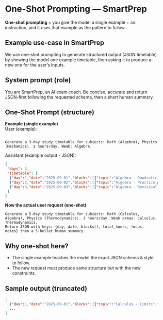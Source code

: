 # One-Shot Prompting — SmartPrep

**One-shot prompting** = you give the model a single example + an instruction, and it uses that example as the pattern to follow.

## Example use-case in SmartPrep
We use one-shot prompting to generate structured output (JSON timetable) by showing the model one example timetable, then asking it to produce a new one for the user's inputs.

## System prompt (role)
You are SmartPrep, an AI exam coach. Be concise, accurate and return JSON-first following the requested schema, then a short human summary.

## One-Shot Prompt (structure)

**Example (single example)**  
User (example):
```

Generate a 3-day study timetable for subjects: Math (Algebra), Physics (Mechanics). 2 hours/day. Weak: Algebra.

````
Assistant (example output - JSON):
```json
{
 "days": 3,
 "timetable": [
  {"day":1,"date":"2025-09-01","blocks":[{"topic":"Algebra - Quadratic Equations","hours":1},{"topic":"Mechanics - Kinematics","hours":1}],"total_hours":2,"focus":"Algebra"},
  {"day":2,"date":"2025-09-02","blocks":[{"topic":"Algebra - Practice problems","hours":1},{"topic":"Mechanics - Dynamics","hours":1}],"total_hours":2,"focus":"Practice"},
  {"day":3,"date":"2025-09-03","blocks":[{"topic":"Algebra - Revision","hours":1},{"topic":"Mechanics - Problems","hours":1}],"total_hours":2,"focus":"Mixed"}
 ]
}
````

**Now the actual user request (one-shot)**

```
Generate a 5-day study timetable for subjects: Math (Calculus, Algebra), Physics (Thermodynamics). 3 hours/day. Weak areas: Calculus, Thermodynamics.
Return JSON with keys: {day, date, blocks[], total_hours, focus, notes} then a 5-bullet human summary.
```

## Why one-shot here?

* The single example teaches the model the exact JSON schema & style to follow.
* The new request must produce same structure but with the new constraints.

## Sample output (truncated)

```json
[
  {"day":1,"date":"2025-09-01","blocks":[{"topic":"Calculus - Limits","hours":1.5},{"topic":"Thermodynamics - Basic Laws","hours":1.5}],"total_hours":3,"focus":"Weak topics","notes":"End with 10 MCQs"},
  ...
]
```
